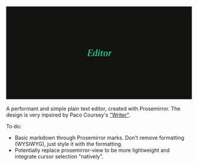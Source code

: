 ![Dark black card with centered text "Editor" set in striking green](img/card.png)

A performant and simple plain text editor, created with Prosemirror. The design is very inpsired by Paco Coursey's ["Writer"](https://github.com/pacocoursey/writer).

To do:

- Basic markdown through Prosemirror marks. Don't remove formatting (WYSIWYG), just style it with the formatting.
- Potentially replace prosemirror-view to be more lightweight and integrate cursor selection "natively".
